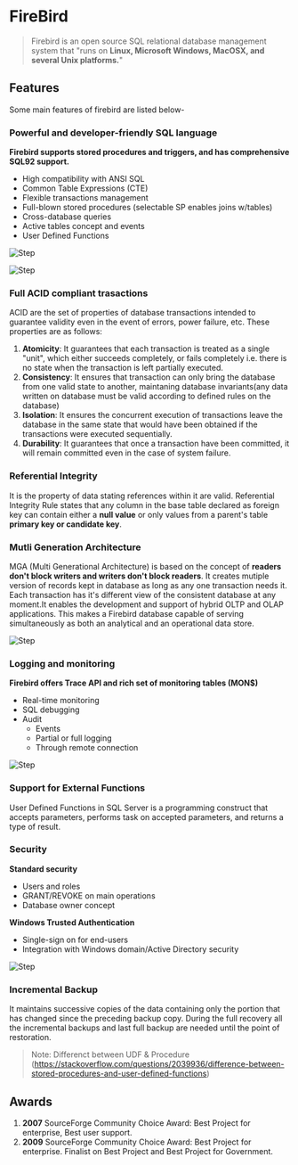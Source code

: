 # FireBird
> Firebird is an open source SQL relational database management system that "runs on **Linux, Microsoft Windows, MacOSX, and several Unix platforms.**"

## Features
Some main features of firebird are listed below-
### Powerful and developer-friendly SQL language
**Firebird supports stored procedures and triggers, and has comprehensive SQL92 support.**
* High compatibility with ANSI SQL
* Common Table Expressions (CTE)
* Flexible transactions management
* Full-blown stored procedures (selectable SP enables joins w/tables)
* Cross-database queries
* Active tables concept and events
* User Defined Functions

![Step](https://github.com/krishna1401/FireBird3.0.4/blob/master/features2.png)

![Step](https://github.com/krishna1401/FireBird3.0.4/blob/master/features3.png)

### Full ACID compliant trasactions
ACID are the set of properties of database transactions intended to guarantee validity even in the event of errors, power failure, etc. These properties are as follows:
1. **Atomicity**: It guarantees that each transaction is treated as a single "unit", which either succeeds completely, or fails completely i.e. there is no state when the transaction is left partially executed.
2. **Consistency**: It ensures that transaction can only bring the database from one valid state to another, maintaning database invariants(any data written on database must be valid according to defined rules on the database)
3. **Isolation**: It ensures the concurrent execution of transactions leave the database in the same state that would have been obtained if the transactions were executed sequentially.
4. **Durability**: It guarantees that once a transaction have been committed, it will remain committed even in the case of system failure.

### Referential Integrity
It is the property of data stating references within it are valid. Referential Integrity Rule states that any column in the base table declared as foreign key can contain either a **null value** or only values from a parent's table **primary key or candidate key**.

### Mutli Generation Architecture
MGA (Multi Generational Architecture) is based on the concept of **readers don't block writers and writers don't block readers**. It creates mutiple version of records kept in database as long as any one transaction needs it. Each transaction has it's different view of the consistent database at any moment.It enables the development and support of hybrid OLTP and OLAP applications. This makes a Firebird database capable of serving simultaneously as both an analytical and an operational data store.

![Step](https://github.com/krishna1401/FireBird3.0.4/blob/master/features1.png)

### Logging and monitoring
**Firebird offers Trace API and rich set of monitoring tables (MON$)**
* Real-time monitoring
* SQL debugging
* Audit
  * Events 
  * Partial or full logging
  * Through remote connection
  
![Step](https://github.com/krishna1401/FireBird3.0.4/blob/master/features4.png)

### Support for External Functions
User Defined Functions in SQL Server is a programming construct that accepts parameters, performs task on accepted parameters, and returns a type of result.

### Security
**Standard security**
* Users and roles
* GRANT/REVOKE on main operations
* Database owner concept

**Windows Trusted Authentication**
* Single-sign on for end-users
* Integration with Windows domain/Active Directory security

![Step](https://github.com/krishna1401/FireBird3.0.4/blob/master/features5.png)

### Incremental Backup
It maintains successive copies of the data containing only the portion that has changed since the preceding backup copy. During the full recovery all the incremental backups and last full backup are needed until the point of restoration.

> Note: Differenct between UDF & Procedure (https://stackoverflow.com/questions/2039936/difference-between-stored-procedures-and-user-defined-functions)

## Awards
1. **2007** SourceForge Community Choice Award: Best Project for enterprise, Best user support.
2. **2009** SourceForge Community Choice Award: Best Project for enterprise. Finalist on Best Project and Best Project for Government.
